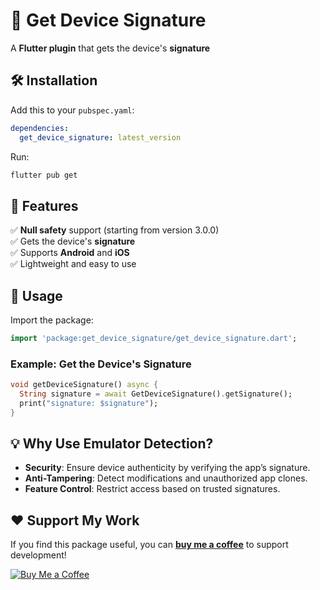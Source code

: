 # 📱 Get Device Signature

A **Flutter plugin** that gets the device's **signature**

## 🛠 Installation

Add this to your `pubspec.yaml`:

```yaml
dependencies:
  get_device_signature: latest_version
```

Run:
```sh
flutter pub get
```

## 🚀 Features

✅ **Null safety** support (starting from version 3.0.0)  
✅ Gets the device's **signature**  
✅ Supports **Android** and **iOS**  
✅ Lightweight and easy to use

## 🚀 Usage

Import the package:

```dart
import 'package:get_device_signature/get_device_signature.dart';
```

### Example: Get the Device's Signature

```dart
void getDeviceSignature() async {
  String signature = await GetDeviceSignature().getSignature();
  print("signature: $signature");
}
```

## 💡 Why Use Emulator Detection?
- **Security**: Ensure device authenticity by verifying the app’s signature.
- **Anti-Tampering**: Detect modifications and unauthorized app clones.
- **Feature Control**: Restrict access based on trusted signatures.

## ❤️ Support My Work

If you find this package useful, you can **[buy me a coffee](https://buymeacoffee.com/rhylvin)** to support development!

[![Buy Me a Coffee](https://img.shields.io/badge/Buy%20Me%20a%20Coffee-Support-orange?style=flat&logo=buy-me-a-coffee)](https://buymeacoffee.com/rhylvin)